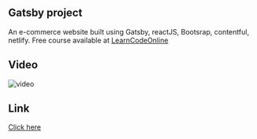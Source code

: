 ## Gatsby project

An e-commerce website built using Gatsby, reactJS, Bootsrap, contentful, netlify.
Free course available at [LearnCodeOnline](https://web.learncodeonline.in/)

## Video

![video](video.gif)

## Link

[Click here](https://gatsby-ecom.netlify.app/)
